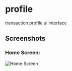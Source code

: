 # profile
transaction profile ui interface
## Screenshots

### Home Screen:
![Home Screen](Screenshot_2025-05-21_220653.png)
